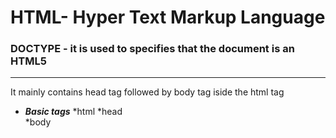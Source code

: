 # HTML- Hyper Text Markup Language
### DOCTYPE - it is used to specifies that the document is an HTML5 
---
It mainly contains  head tag followed by body tag iside the html tag
* ***Basic tags***
        *html
        *head  
        *body